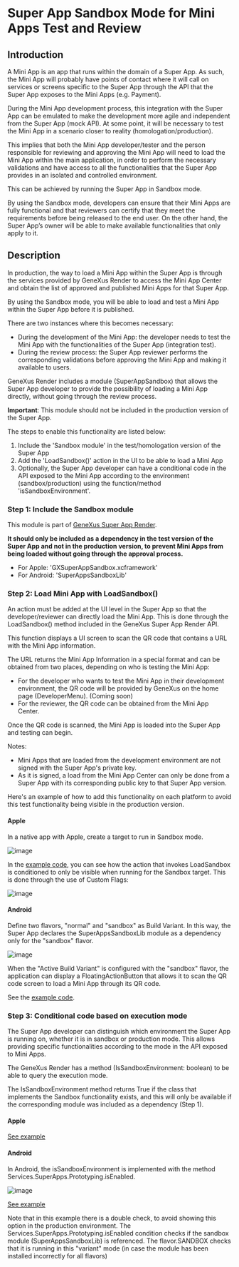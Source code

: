 # Super App Sandbox Mode for Mini Apps Test and Review

## Introduction

A Mini App is an app that runs within the domain of a Super App. As such, the Mini App will probably have points of contact where it will call on services or screens specific to the Super App through the API that the Super App exposes to the Mini Apps (e.g. Payment).

During the Mini App development process, this integration with the Super App can be emulated to make the development more agile and independent from the Super App (mock API). At some point, it will be necessary to test the Mini App in a scenario closer to reality (homologation/production).

This implies that both the Mini App developer/tester and the person responsible for reviewing and approving the Mini App will need to load the Mini App within the main application, in order to perform the necessary validations and have access to all the functionalities that the Super App provides in an isolated and controlled environment.

This can be achieved by running the Super App in Sandbox mode.

By using the Sandbox mode, developers can ensure that their Mini Apps are fully functional and that reviewers can certify that they meet the requirements before being released to the end user. On the other hand, the Super App’s owner will be able to make available functionalities that only apply to it.


## Description

In production, the way to load a Mini App within the Super App is through the services provided by GeneXus Render to access the Mini App Center and obtain the list of approved and published Mini Apps for that Super App.

By using the Sandbox mode, you will be able to load and test a Mini App within the Super App before it is published.

There are two instances where this becomes necessary:

- During the development of the Mini App: the developer needs to test the Mini App with the functionalities of the Super App (integration test).
- During the review process: the Super App reviewer performs the corresponding validations before approving the Mini App and making it available to users.

GeneXus Render includes a module (SuperAppSandbox) that allows the Super App developer to provide the possibility of loading a Mini App directly, without going through the review process.

**Important**: This module should not be included in the production version of the Super App.

The steps to enable this functionality are listed below:

1. Include the 'Sandbox module' in the test/homologation version of the Super App
2. Add the 'LoadSandbox()' action in the UI to be able to load a Mini App
3. Optionally, the Super App developer can have a conditional code in the API exposed to the Mini App according to the environment (sandbox/production) using the function/method 'isSandboxEnvironment'.


### Step 1: Include the Sandbox module

This module is part of [GeneXus Super App Render]((/SuperAppRender.md)). 

**It should only be included as a dependency in the test version of the Super App and not in the production version, to prevent Mini Apps from being loaded without going through the approval process.**

- For Apple: 'GXSuperAppSandbox.xcframework'
- For Android: 'SuperAppsSandboxLib'

### Step 2: Load Mini App with LoadSandbox()

An action must be added at the UI level in the Super App so that the developer/reviewer can directly load the Mini App. This is done through the LoadSandbox() method included in the GeneXus Super App Render API.

This function displays a UI screen to scan the QR code that contains a URL with the Mini App information.

The URL returns the Mini App Information in a special format and can be obtained from two places, depending on who is testing the Mini App:

- For the developer who wants to test the Mini App in their development environment, the QR code will be provided by GeneXus on the home page (DeveloperMenu). (Coming soon) 
- For the reviewer, the QR code can be obtained from the Mini App Center.

Once the QR code is scanned, the Mini App is loaded into the Super App and testing can begin.

Notes:

- Mini Apps that are loaded from the development environment are not signed with the Super App's private key.
- As it is signed, a load from the Mini App Center can only be done from a Super App with its corresponding public key to that Super App version.

Here's an example of how to add this functionality on each platform to avoid this test functionality being visible in the production version.

#### Apple

In a native app with Apple, create a target to run in Sandbox mode.

![image](https://user-images.githubusercontent.com/33960187/236041221-e60282e9-13ca-4d7b-8dce-15a40eaee7a0.png)

In the [example code](https://github.com/genexus-colab/gx-super-app/blob/0448cfb714f2fb2bd55b00087e1ceabcfe581ed2/iOS/ExampleSuperApp/ProvisioningViewController.swift#L190), you can see how the action that invokes LoadSandbox is conditioned to only be visible when running for the Sandbox target. This is done through the use of Custom Flags:

![image](https://user-images.githubusercontent.com/33960187/236041329-adc044ac-f926-4923-8423-3ab5aa4d83a3.png)

#### Android

Define two flavors, "normal" and "sandbox" as Build Variant. In this way, the Super App declares the SuperAppsSandboxLib module as a dependency only for the "sandbox" flavor.

![image](https://user-images.githubusercontent.com/33960187/236041405-917a856a-e76b-4a31-81ac-34bfb0dfe87b.png)

When the "Active Build Variant" is configured with the "sandbox" flavor, the application can display a FloatingActionButton that allows it to scan the QR code screen to load a Mini App through its QR code.

See the [example code](https://github.com/genexus-colab/gx-super-app/blob/bc191281437d2571608da7cd040f093fb8cb5f12/Android/MiniAppCaller/app/src/main/java/com/genexus/superapps/bankx/ui/screens/main/MiniAppListHomeContent.kt#L76).

### Step 3: Conditional code based on execution mode

The Super App developer can distinguish which environment the Super App is running on, whether it is in sandbox or production mode. This allows providing specific functionalities according to the mode in the API exposed to Mini Apps.

The GeneXus Render has a method (IsSandboxEnvironment: boolean) to be able to query the execution mode.

The IsSandboxEnvironment method returns True if the class that implements the Sandbox functionality exists, and this will only be available if the corresponding module was included as a dependency (Step 1).

#### Apple
[See example](https://github.com/genexus-colab/gx-super-app/blob/0448cfb714f2fb2bd55b00087e1ceabcfe581ed2/iOS/SampleExternalObject/SampleExObjHandler.swift#L34)

#### Android
In Android, the isSandboxEnvironment is implemented with the method Services.SuperApps.Prototyping.isEnabled. 

![image](https://user-images.githubusercontent.com/33960187/236041606-2d166a48-90eb-4554-b82d-aceb3b9ecfe5.png)

[See example](https://github.com/genexus-colab/gx-super-app/blob/8440b384ff2d05979bb04235cb170c0d254b6823/Android/MiniAppCaller/app/src/main/java/com/genexus/superapps/bankx/ui/screens/main/MiniAppListHomeContent.kt#L76)

Note that in this example there is a double check, to avoid showing this option in the production environment. The Services.SuperApps.Prototyping.isEnabled condition checks if the sandbox module (SuperAppsSandboxLib) is referenced. The flavor.SANDBOX checks that it is running in this "variant" mode (in case the module has been installed incorrectly for all flavors)
